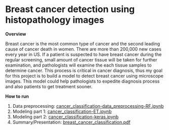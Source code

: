 # Breast cancer detection using histopathology images

__Overview__

Breast cancer is the most common type of cancer and the second leading cause of cancer death in women. There are more than 200,000 new cases every year in US. If a patient is suspected to have breast cancer during the regular screening, small amount of cancer tissue will be taken for further examination, and pathologists will examine the each tissue samples to determine cancer. This process is critical in cancer diagnosis, thus my goal for this project is to build a model to detect breast cancer using microscope images. This model could help pathologists to expedite diagnosis process and also patients to get treatment sooner.  
  

  
__How to run__  
  
1. Data preprocessing: [cancer_classification-data_preprocessing-RF.ipynb](https://github.com/jisong316/cancer_image_classification/blob/master/cancer_classification-data_preprocessing-RF.ipynb)  
2. Modeling part 1: [cancer_classification-ET.ipynb](https://github.com/jisong316/cancer_image_classification/blob/master/cancer_classification-ET.ipynb)  
3. Modeling part 2: [cancer_classification-keras.ipynb](https://github.com/jisong316/cancer_image_classification/blob/master/cancer_classification-keras.ipynb)  
4. Summary/Presentation: [breast_cancer_classification.pdf](https://github.com/jisong316/cancer_image_classification/blob/master/breast_cancer_classification.pdf)
